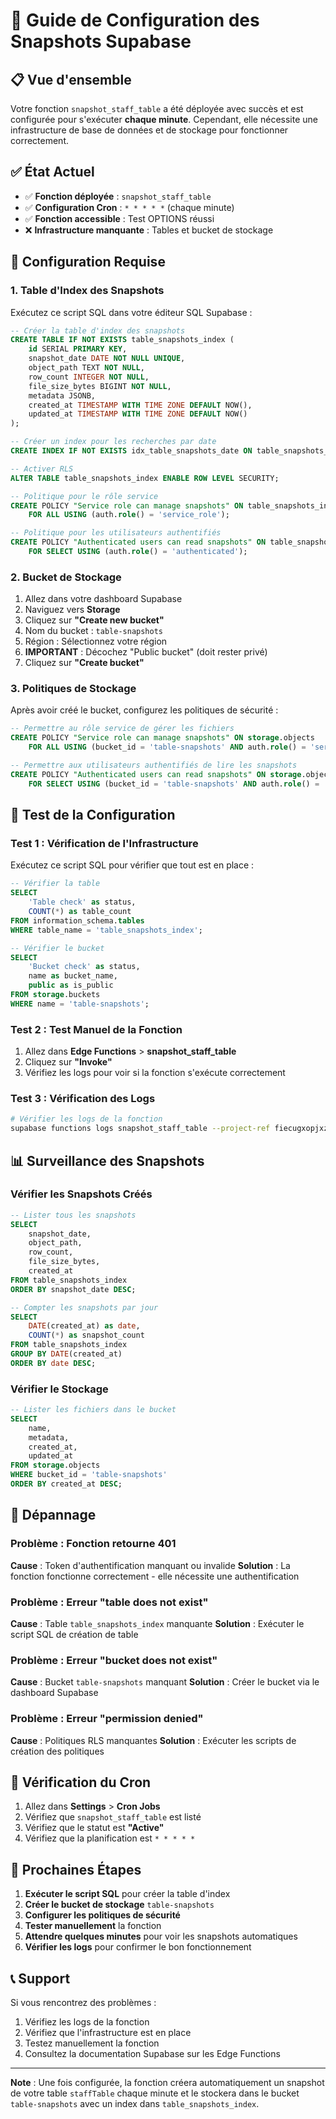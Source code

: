 # 🚀 Guide de Configuration des Snapshots Supabase

## 📋 Vue d'ensemble

Votre fonction `snapshot_staff_table` a été déployée avec succès et est configurée pour s'exécuter **chaque minute**. Cependant, elle nécessite une infrastructure de base de données et de stockage pour fonctionner correctement.

## ✅ État Actuel

- ✅ **Fonction déployée** : `snapshot_staff_table`
- ✅ **Configuration Cron** : `* * * * *` (chaque minute)
- ✅ **Fonction accessible** : Test OPTIONS réussi
- ❌ **Infrastructure manquante** : Tables et bucket de stockage

## 🔧 Configuration Requise

### 1. Table d'Index des Snapshots

Exécutez ce script SQL dans votre éditeur SQL Supabase :

```sql
-- Créer la table d'index des snapshots
CREATE TABLE IF NOT EXISTS table_snapshots_index (
    id SERIAL PRIMARY KEY,
    snapshot_date DATE NOT NULL UNIQUE,
    object_path TEXT NOT NULL,
    row_count INTEGER NOT NULL,
    file_size_bytes BIGINT NOT NULL,
    metadata JSONB,
    created_at TIMESTAMP WITH TIME ZONE DEFAULT NOW(),
    updated_at TIMESTAMP WITH TIME ZONE DEFAULT NOW()
);

-- Créer un index pour les recherches par date
CREATE INDEX IF NOT EXISTS idx_table_snapshots_date ON table_snapshots_index(snapshot_date);

-- Activer RLS
ALTER TABLE table_snapshots_index ENABLE ROW LEVEL SECURITY;

-- Politique pour le rôle service
CREATE POLICY "Service role can manage snapshots" ON table_snapshots_index
    FOR ALL USING (auth.role() = 'service_role');

-- Politique pour les utilisateurs authentifiés
CREATE POLICY "Authenticated users can read snapshots" ON table_snapshots_index
    FOR SELECT USING (auth.role() = 'authenticated');
```

### 2. Bucket de Stockage

1. Allez dans votre dashboard Supabase
2. Naviguez vers **Storage**
3. Cliquez sur **"Create new bucket"**
4. Nom du bucket : `table-snapshots`
5. Région : Sélectionnez votre région
6. **IMPORTANT** : Décochez "Public bucket" (doit rester privé)
7. Cliquez sur **"Create bucket"**

### 3. Politiques de Stockage

Après avoir créé le bucket, configurez les politiques de sécurité :

```sql
-- Permettre au rôle service de gérer les fichiers
CREATE POLICY "Service role can manage snapshots" ON storage.objects
    FOR ALL USING (bucket_id = 'table-snapshots' AND auth.role() = 'service_role');

-- Permettre aux utilisateurs authentifiés de lire les snapshots
CREATE POLICY "Authenticated users can read snapshots" ON storage.objects
    FOR SELECT USING (bucket_id = 'table-snapshots' AND auth.role() = 'authenticated');
```

## 🧪 Test de la Configuration

### Test 1 : Vérification de l'Infrastructure

Exécutez ce script SQL pour vérifier que tout est en place :

```sql
-- Vérifier la table
SELECT 
    'Table check' as status,
    COUNT(*) as table_count
FROM information_schema.tables 
WHERE table_name = 'table_snapshots_index';

-- Vérifier le bucket
SELECT 
    'Bucket check' as status,
    name as bucket_name,
    public as is_public
FROM storage.buckets 
WHERE name = 'table-snapshots';
```

### Test 2 : Test Manuel de la Fonction

1. Allez dans **Edge Functions** > **snapshot_staff_table**
2. Cliquez sur **"Invoke"**
3. Vérifiez les logs pour voir si la fonction s'exécute correctement

### Test 3 : Vérification des Logs

```bash
# Vérifier les logs de la fonction
supabase functions logs snapshot_staff_table --project-ref fiecugxopjxzqfdnaqsu
```

## 📊 Surveillance des Snapshots

### Vérifier les Snapshots Créés

```sql
-- Lister tous les snapshots
SELECT 
    snapshot_date,
    object_path,
    row_count,
    file_size_bytes,
    created_at
FROM table_snapshots_index
ORDER BY snapshot_date DESC;

-- Compter les snapshots par jour
SELECT 
    DATE(created_at) as date,
    COUNT(*) as snapshot_count
FROM table_snapshots_index
GROUP BY DATE(created_at)
ORDER BY date DESC;
```

### Vérifier le Stockage

```sql
-- Lister les fichiers dans le bucket
SELECT 
    name,
    metadata,
    created_at,
    updated_at
FROM storage.objects
WHERE bucket_id = 'table-snapshots'
ORDER BY created_at DESC;
```

## 🚨 Dépannage

### Problème : Fonction retourne 401

**Cause** : Token d'authentification manquant ou invalide
**Solution** : La fonction fonctionne correctement - elle nécessite une authentification

### Problème : Erreur "table does not exist"

**Cause** : Table `table_snapshots_index` manquante
**Solution** : Exécuter le script SQL de création de table

### Problème : Erreur "bucket does not exist"

**Cause** : Bucket `table-snapshots` manquant
**Solution** : Créer le bucket via le dashboard Supabase

### Problème : Erreur "permission denied"

**Cause** : Politiques RLS manquantes
**Solution** : Exécuter les scripts de création des politiques

## 📅 Vérification du Cron

1. Allez dans **Settings** > **Cron Jobs**
2. Vérifiez que `snapshot_staff_table` est listé
3. Vérifiez que le statut est **"Active"**
4. Vérifiez que la planification est `* * * * *`

## 🎯 Prochaines Étapes

1. **Exécuter le script SQL** pour créer la table d'index
2. **Créer le bucket de stockage** `table-snapshots`
3. **Configurer les politiques de sécurité**
4. **Tester manuellement** la fonction
5. **Attendre quelques minutes** pour voir les snapshots automatiques
6. **Vérifier les logs** pour confirmer le bon fonctionnement

## 📞 Support

Si vous rencontrez des problèmes :
1. Vérifiez les logs de la fonction
2. Vérifiez que l'infrastructure est en place
3. Testez manuellement la fonction
4. Consultez la documentation Supabase sur les Edge Functions

---

**Note** : Une fois configurée, la fonction créera automatiquement un snapshot de votre table `staffTable` chaque minute et le stockera dans le bucket `table-snapshots` avec un index dans `table_snapshots_index`.

